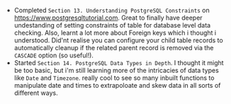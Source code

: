 ---
---

- Completed `Section 13. Understanding PostgreSQL Constraints` on https://www.postgresqltutorial.com. Great to finally have deeper undestanding of setting constraints of table for database level data checking. Also, learnt a lot more about Foreign keys which i thought i understood. Did'nt realise you can configure your child table records to automatically cleanup if the related parent record is removed via the `CASCADE` option (so useful!).
- Started `Section 14. PostgreSQL Data Types in Depth`. I thought it might be too basic, but i'm still learning more of the intricacies of data types like `Date` and `Timezone`. really cool to see so many inbuilt functions to manipulate date and times to extrapoloate and skew data in all sorts of different ways.
